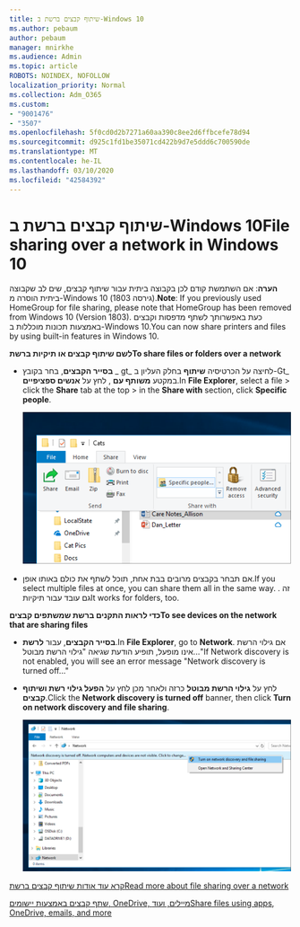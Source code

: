 ```yaml
---
title: שיתוף קבצים ברשת ב-Windows 10
ms.author: pebaum
author: pebaum
manager: mnirkhe
ms.audience: Admin
ms.topic: article
ROBOTS: NOINDEX, NOFOLLOW
localization_priority: Normal
ms.collection: Adm_O365
ms.custom:
- "9001476"
- "3507"
ms.openlocfilehash: 5f0cd0d2b7271a60aa390c8ee2d6ffbcefe78d94
ms.sourcegitcommit: d925c1fd1be35071cd422b9d7e5ddd6c700590de
ms.translationtype: MT
ms.contentlocale: he-IL
ms.lasthandoff: 03/10/2020
ms.locfileid: "42584392"
---
```

# <a name="file-sharing-over-a-network-in-windows-10"></a><span data-ttu-id="b4bb7-102">שיתוף קבצים ברשת ב-Windows 10</span><span class="sxs-lookup"><span data-stu-id="b4bb7-102">File sharing over a network in Windows 10</span></span>

<span data-ttu-id="b4bb7-103">**הערה**: אם השתמשת קודם לכן בקבוצה ביתית עבור שיתוף קבצים, שים לב שקבוצה ביתית הוסרה מ-Windows 10 (גירסה 1803).</span><span class="sxs-lookup"><span data-stu-id="b4bb7-103">**Note**: If you previously used HomeGroup for file sharing, please note that HomeGroup has been removed from Windows 10 (Version 1803).</span></span> <span data-ttu-id="b4bb7-104">כעת באפשרותך לשתף מדפסות וקבצים באמצעות תכונות מוכללות ב-Windows 10.</span><span class="sxs-lookup"><span data-stu-id="b4bb7-104">You can now share printers and files by using built-in features in Windows 10.</span></span>

<span data-ttu-id="b4bb7-105">**לשם שיתוף קבצים או תיקיות ברשת**</span><span class="sxs-lookup"><span data-stu-id="b4bb7-105">**To share files or folders over a network**</span></span>

- <span data-ttu-id="b4bb7-106">**בסייר הקבצים**, בחר בקובץ _ gt_ לחיצה על הכרטיסיה **שיתוף** בחלק העליון ב-Gt_ במקטע **משותף עם** , לחץ על **אנשים ספציפיים**.</span><span class="sxs-lookup"><span data-stu-id="b4bb7-106">In **File Explorer**, select a file > click the **Share** tab at the top > in the **Share with** section, click **Specific people**.</span></span>

    ![שתף קובץ עם אנשים ספציפיים.](media/share-with-specific-people.png)
          
- <span data-ttu-id="b4bb7-108">אם תבחר בקבצים מרובים בבת אחת, תוכל לשתף את כולם באותו אופן.</span><span class="sxs-lookup"><span data-stu-id="b4bb7-108">If you select multiple files at once, you can share them all in the same way.</span></span> <span data-ttu-id="b4bb7-109">. זה גם עובד עבור תיקיות</span><span class="sxs-lookup"><span data-stu-id="b4bb7-109">It works for folders, too.</span></span>

<span data-ttu-id="b4bb7-110">**כדי לראות התקנים ברשת שמשתפים קבצים**</span><span class="sxs-lookup"><span data-stu-id="b4bb7-110">**To see devices on the network that are sharing files**</span></span>

- <span data-ttu-id="b4bb7-111">**בסייר הקבצים**, עבור **לרשת**.</span><span class="sxs-lookup"><span data-stu-id="b4bb7-111">In **File Explorer**, go to **Network**.</span></span> <span data-ttu-id="b4bb7-112">אם גילוי הרשת אינו מופעל, תופיע הודעת שגיאה "גילוי הרשת מבוטל..."</span><span class="sxs-lookup"><span data-stu-id="b4bb7-112">If Network discovery is not enabled, you will see an error message "Network discovery is turned off..."</span></span>

- <span data-ttu-id="b4bb7-113">לחץ על **גילוי הרשת מבוטל** כרזה ולאחר מכן לחץ על **הפעל גילוי רשת ושיתוף קבצים**.</span><span class="sxs-lookup"><span data-stu-id="b4bb7-113">Click the **Network discovery is turned off** banner, then click **Turn on network discovery and file sharing**.</span></span>

    ![הפעל גילוי רשת ושיתוף קבצים.](media/turn-on-network-discovery.png)

[<span data-ttu-id="b4bb7-115">קרא עוד אודות שיתוף קבצים ברשת</span><span class="sxs-lookup"><span data-stu-id="b4bb7-115">Read more about file sharing over a network</span></span>](https://support.microsoft.com/help/4092694/windows-10-file-sharing-over-a-network)

[<span data-ttu-id="b4bb7-116">שתף קבצים באמצעות יישומים, OneDrive, מיילים, ועוד</span><span class="sxs-lookup"><span data-stu-id="b4bb7-116">Share files using apps, OneDrive, emails, and more</span></span>](https://support.microsoft.com/help/4027674/windows-10-share-files-in-file-explorer)
